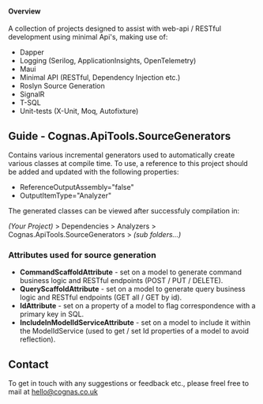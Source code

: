 #### Overview

A collection of projects designed to assist with web-api / RESTful development using minimal Api's, making use of:
- Dapper
- Logging (Serilog, ApplicationInsights, OpenTelemetry)
- Maui
- Minimal API (RESTful, Dependency Injection etc.)
- Roslyn Source Generation
- SignalR
- T-SQL
- Unit-tests (X-Unit, Moq, Autofixture)

## Guide - Cognas.ApiTools.SourceGenerators

Contains various incremental generators used to automatically create various classes at compile time.
To use, a reference to this project should be added and updated with the following properties:

- ReferenceOutputAssembly="false"
- OutputItemType="Analyzer"

The generated classes can be viewed after successfuly compilation in:

*(Your Project)* > Dependencies > Analyzers > Cognas.ApiTools.SourceGenerators > *(sub folders...)*

### Attributes used for source generation
- **CommandScaffoldAttribute** - set on a model to generate command business logic and RESTful endpoints
(POST / PUT / DELETE).
- **QueryScaffoldAttribute** - set on a model to generate query business logic and RESTful endpoints
(GET all / GET by id).
- **IdAttribute** - set on a property of a model to flag correspondence with a primary key in SQL.
- **IncludeInModelIdServiceAttribute** - set on a model to include it within the ModelIdService
(used to get / set Id properties of a model to avoid reflection).

## Contact

To get in touch with any suggestions or feedback etc., please freel free to mail at hello@cognas.co.uk